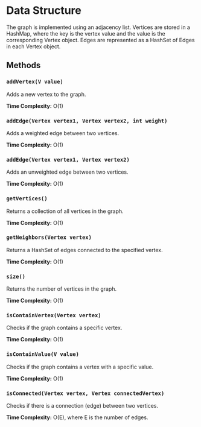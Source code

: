 # Data Structure

The graph is implemented using an adjacency list. Vertices are stored in a HashMap, where the key is the vertex value and the value is the corresponding Vertex object. Edges are represented as a HashSet of Edges in each Vertex object.

## Methods

### `addVertex(V value)`

Adds a new vertex to the graph.

**Time Complexity:** O(1)

### `addEdge(Vertex vertex1, Vertex vertex2, int weight)`

Adds a weighted edge between two vertices.

**Time Complexity:** O(1)

### `addEdge(Vertex vertex1, Vertex vertex2)`

Adds an unweighted edge between two vertices.

**Time Complexity:** O(1)

### `getVertices()`

Returns a collection of all vertices in the graph.

**Time Complexity:** O(1)

### `getNeighbors(Vertex vertex)`

Returns a HashSet of edges connected to the specified vertex.

**Time Complexity:** O(1)

### `size()`

Returns the number of vertices in the graph.

**Time Complexity:** O(1)

### `isContainVertex(Vertex vertex)`

Checks if the graph contains a specific vertex.

**Time Complexity:** O(1)

### `isContainValue(V value)`

Checks if the graph contains a vertex with a specific value.

**Time Complexity:** O(1)

### `isConnected(Vertex vertex, Vertex connectedVertex)`

Checks if there is a connection (edge) between two vertices.

**Time Complexity:** O(E), where E is the number of edges.
